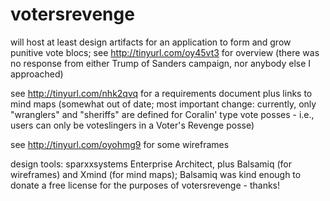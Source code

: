 # votersrevenge
will host at least design artifacts for an application to form and grow punitive vote blocs; see http://tinyurl.com/oy45vt3 for overview (there was no response from either Trump of Sanders campaign, nor anybody else I approached)

see http://tinyurl.com/nhk2qvq for a requirements document plus links to mind maps (somewhat out of date; most important change: currently, only "wranglers" and "sheriffs" are defined for Coralin' type vote posses - i.e., users can only be voteslingers in a Voter's Revenge posse)

see http://tinyurl.com/oyohmg9 for some wireframes

design tools: sparxxsystems Enterprise Architect, plus Balsamiq (for wireframes) and Xmind (for mind maps); Balsamiq was kind enough to donate a free license for the purposes of votersrevenge - thanks!
